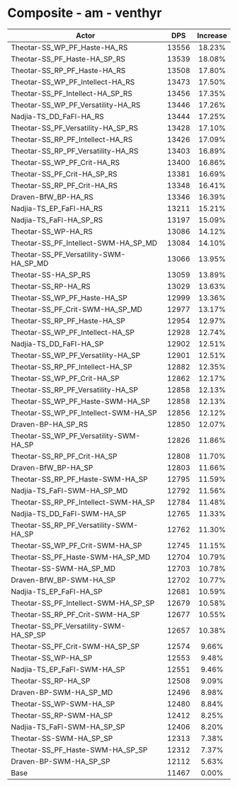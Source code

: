 # Composite - am - venthyr
| Actor | DPS | Increase |
|---|:---:|:---:|
|Theotar-SS_WP_PF_Haste-HA_RS|13556|18.23%|
|Theotar-SS_PF_Haste-HA_SP_RS|13539|18.08%|
|Theotar-SS_RP_PF_Haste-HA_RS|13508|17.80%|
|Theotar-SS_WP_PF_Intellect-HA_RS|13473|17.50%|
|Theotar-SS_PF_Intellect-HA_SP_RS|13456|17.35%|
|Theotar-SS_WP_PF_Versatility-HA_RS|13446|17.26%|
|Nadjia-TS_DD_FaFl-HA_RS|13444|17.25%|
|Theotar-SS_PF_Versatility-HA_SP_RS|13428|17.10%|
|Theotar-SS_RP_PF_Intellect-HA_RS|13426|17.09%|
|Theotar-SS_RP_PF_Versatility-HA_RS|13403|16.89%|
|Theotar-SS_WP_PF_Crit-HA_RS|13400|16.86%|
|Theotar-SS_PF_Crit-HA_SP_RS|13381|16.69%|
|Theotar-SS_RP_PF_Crit-HA_RS|13348|16.41%|
|Draven-BfW_BP-HA_RS|13346|16.39%|
|Nadjia-TS_EP_FaFl-HA_RS|13211|15.21%|
|Nadjia-TS_FaFl-HA_SP_RS|13197|15.09%|
|Theotar-SS_WP-HA_RS|13086|14.12%|
|Theotar-SS_PF_Intellect-SWM-HA_SP_MD|13084|14.10%|
|Theotar-SS_PF_Versatility-SWM-HA_SP_MD|13066|13.95%|
|Theotar-SS-HA_SP_RS|13059|13.89%|
|Theotar-SS_RP-HA_RS|13029|13.63%|
|Theotar-SS_WP_PF_Haste-HA_SP|12999|13.36%|
|Theotar-SS_PF_Crit-SWM-HA_SP_MD|12977|13.17%|
|Theotar-SS_RP_PF_Haste-HA_SP|12954|12.97%|
|Theotar-SS_WP_PF_Intellect-HA_SP|12928|12.74%|
|Nadjia-TS_DD_FaFl-HA_SP|12902|12.51%|
|Theotar-SS_WP_PF_Versatility-HA_SP|12901|12.51%|
|Theotar-SS_RP_PF_Intellect-HA_SP|12882|12.35%|
|Theotar-SS_WP_PF_Crit-HA_SP|12862|12.17%|
|Theotar-SS_RP_PF_Versatility-HA_SP|12858|12.13%|
|Theotar-SS_WP_PF_Haste-SWM-HA_SP|12858|12.13%|
|Theotar-SS_WP_PF_Intellect-SWM-HA_SP|12856|12.12%|
|Draven-BP-HA_SP_RS|12850|12.07%|
|Theotar-SS_WP_PF_Versatility-SWM-HA_SP|12826|11.86%|
|Theotar-SS_RP_PF_Crit-HA_SP|12808|11.70%|
|Draven-BfW_BP-HA_SP|12803|11.66%|
|Theotar-SS_RP_PF_Haste-SWM-HA_SP|12795|11.59%|
|Nadjia-TS_FaFl-SWM-HA_SP_MD|12792|11.56%|
|Theotar-SS_RP_PF_Intellect-SWM-HA_SP|12784|11.48%|
|Nadjia-TS_DD_FaFl-SWM-HA_SP|12765|11.33%|
|Theotar-SS_RP_PF_Versatility-SWM-HA_SP|12762|11.30%|
|Theotar-SS_WP_PF_Crit-SWM-HA_SP|12745|11.15%|
|Theotar-SS_PF_Haste-SWM-HA_SP_MD|12704|10.79%|
|Theotar-SS-SWM-HA_SP_MD|12703|10.78%|
|Draven-BfW_BP-SWM-HA_SP|12702|10.77%|
|Nadjia-TS_EP_FaFl-HA_SP|12681|10.59%|
|Theotar-SS_PF_Intellect-SWM-HA_SP_SP|12679|10.58%|
|Theotar-SS_RP_PF_Crit-SWM-HA_SP|12677|10.55%|
|Theotar-SS_PF_Versatility-SWM-HA_SP_SP|12657|10.38%|
|Theotar-SS_PF_Crit-SWM-HA_SP_SP|12574|9.66%|
|Theotar-SS_WP-HA_SP|12553|9.48%|
|Nadjia-TS_EP_FaFl-SWM-HA_SP|12551|9.46%|
|Theotar-SS_RP-HA_SP|12508|9.09%|
|Draven-BP-SWM-HA_SP_MD|12496|8.98%|
|Theotar-SS_WP-SWM-HA_SP|12480|8.84%|
|Theotar-SS_RP-SWM-HA_SP|12412|8.25%|
|Nadjia-TS_FaFl-SWM-HA_SP_SP|12406|8.20%|
|Theotar-SS-SWM-HA_SP_SP|12313|7.38%|
|Theotar-SS_PF_Haste-SWM-HA_SP_SP|12312|7.37%|
|Draven-BP-SWM-HA_SP_SP|12112|5.63%|
|Base|11467|0.00%|

